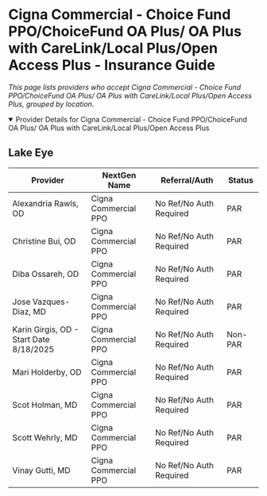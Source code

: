 # Cigna Commercial - Choice Fund PPO/ChoiceFund OA Plus/ OA Plus with CareLink/Local Plus/Open Access Plus - Insurance Guide

*This page lists providers who accept Cigna Commercial - Choice Fund PPO/ChoiceFund OA Plus/ OA Plus with CareLink/Local Plus/Open Access Plus, grouped by location.*

<details open><summary>Provider Details for Cigna Commercial - Choice Fund PPO/ChoiceFund OA Plus/ OA Plus with CareLink/Local Plus/Open Access Plus</summary>

## Lake Eye 

| Provider | NextGen Name | Referral/Auth | Status |
|----------|-------------|--------------|--------|
| Alexandria Rawls, OD | Cigna Commercial PPO | No Ref/No Auth Required | PAR |
| Christine Bui, OD | Cigna Commercial PPO | No Ref/No Auth Required | PAR |
| Diba Ossareh, OD | Cigna Commercial PPO | No Ref/No Auth Required | PAR |
| Jose Vazques-Diaz, MD | Cigna Commercial PPO | No Ref/No Auth Required | PAR |
| Karin Girgis, OD - Start Date 8/18/2025 | Cigna Commercial PPO | No Ref/No Auth Required | Non-PAR |
| Mari Holderby, OD | Cigna Commercial PPO | No Ref/No Auth Required | PAR |
| Scot Holman, MD | Cigna Commercial PPO | No Ref/No Auth Required | PAR |
| Scott Wehrly, MD | Cigna Commercial PPO | No Ref/No Auth Required | PAR |
| Vinay Gutti, MD | Cigna Commercial PPO | No Ref/No Auth Required | PAR |

</details>

